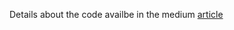 Details about the code availbe in the medium [article](https://medium.com/@nishant-nayar/beyond-correlation-and-cointegration-using-neural-networks-to-trade-market-neutral-pairs-c8f5056abddb) 
